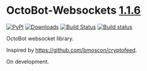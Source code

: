 # OctoBot-Websockets [1.1.6](https://github.com/Drakkar-Software/OctoBot-Websockets/tree/master/docs/CHANGELOG.md)
[![PyPI](https://img.shields.io/pypi/v/OctoBot-Websockets.svg)](https://pypi.python.org/pypi/OctoBot-Websockets/)
[![Downloads](https://pepy.tech/badge/OctoBot-Websockets/month)](https://pepy.tech/project/OctoBot-Websockets)
[![Build Status](https://api.travis-ci.com/Drakkar-Software/OctoBot-Websockets.svg?branch=master)](https://travis-ci.org/Drakkar-Software/OctoBot-Websockets) 
[![Build status](https://ci.appveyor.com/api/projects/status/6daxa5kpli6072tr?svg=true)](https://ci.appveyor.com/project/Herklos/octobot-websockets)

OctoBot websocket library. 

Inspired by https://github.com/bmoscon/cryptofeed.

On development.
